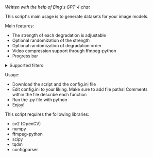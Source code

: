 *Written with the help of Bing's GPT-4 chat*

This script's main usage is to generate datasets for your image models. 

Main features:
- The strength of each degradation is adjustable
- Optional randomization of the strength
- Optional randomization of degradation order
- Video compression support through ffmpeg-python
- Progress bar

<details><summary>Supported filters:</summary>

- Blur
  - average
  - gaussian
  - isotropic
  - anisotropic

- Noise
  - uniform
  - gaussian
  - color
  - gray

- Compression
  - H264
  - HEVC
  - MPEG
  - MPEG-2
  - JPEG
  - WEBP

- Scale
  - down_up
  - Bicubic
  - Bilinear
  - Box
  - Nearest
  - Lanczos
</details>

Usage: 
- Download the script and the config.ini file
- Edit config.ini to your liking. Make sure to add file paths! Comments within the file describe each function
- Run the .py file with python
- Enjoy!

This script requires the following libraries:
- cv2 (OpenCV)
- numpy
- ffmpeg-python
- scipy
- tqdm
- configparser
